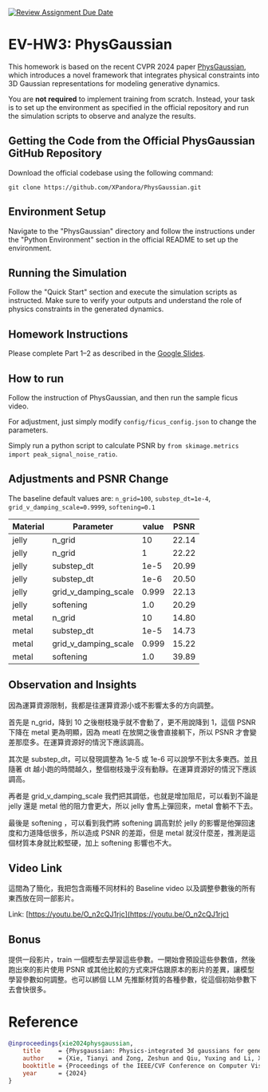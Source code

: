 [![Review Assignment Due Date](https://classroom.github.com/assets/deadline-readme-button-22041afd0340ce965d47ae6ef1cefeee28c7c493a6346c4f15d667ab976d596c.svg)](https://classroom.github.com/a/SdXSjEmH)
# EV-HW3: PhysGaussian

This homework is based on the recent CVPR 2024 paper [PhysGaussian](https://github.com/XPandora/PhysGaussian/tree/main), which introduces a novel framework that integrates physical constraints into 3D Gaussian representations for modeling generative dynamics.

You are **not required** to implement training from scratch. Instead, your task is to set up the environment as specified in the official repository and run the simulation scripts to observe and analyze the results.


## Getting the Code from the Official PhysGaussian GitHub Repository
Download the official codebase using the following command:
```
git clone https://github.com/XPandora/PhysGaussian.git
```


## Environment Setup
Navigate to the "PhysGaussian" directory and follow the instructions under the "Python Environment" section in the official README to set up the environment.


## Running the Simulation
Follow the "Quick Start" section and execute the simulation scripts as instructed. Make sure to verify your outputs and understand the role of physics constraints in the generated dynamics.


## Homework Instructions
Please complete Part 1–2 as described in the [Google Slides](https://docs.google.com/presentation/d/13JcQC12pI8Wb9ZuaVV400HVZr9eUeZvf7gB7Le8FRV4/edit?usp=sharing).

## How to run

Follow the instruction of PhysGaussian, and then run the sample ficus video.

For adjustment, just simply modify `config/ficus_config.json` to change the parameters.

Simply run a python script to calculate PSNR by `from skimage.metrics import peak_signal_noise_ratio`.

## Adjustments and PSNR Change

The baseline default values are: `n_grid=100`, `substep_dt=1e-4`, `grid_v_damping_scale=0.9999`, `softening=0.1`

| Material |      Parameter      | value | PSNR  |
|----------|---------------------|-------|-------|
|  jelly   |        n_grid       |   10  | 22.14 |
|  jelly   |        n_grid       |   1   | 22.22 |
|  jelly   |      substep_dt     | 1e-5  | 20.99 |
|  jelly   |      substep_dt     | 1e-6  | 20.50 |
|  jelly   |grid_v_damping_scale | 0.999 | 22.13 |
|  jelly   |      softening      | 1.0   | 20.29 |
|  metal   |        n_grid       |   10  | 14.80 |
|  metal   |      substep_dt     | 1e-5  | 14.73 |
|  metal   |grid_v_damping_scale | 0.999 | 15.22 |
|  metal   |      softening      | 1.0   | 39.89 |

## Observation and Insights

因為運算資源限制，我都是往運算資源小或不影響太多的方向調整。

首先是 n_grid，降到 10 之後樹枝幾乎就不會動了，更不用說降到 1，這個 PSNR 下降在 metal 更為明顯，因為 meatl 在放開之後會直接躺下，所以 PSNR 才會變差那麼多。在運算資源好的情況下應該調高。

其次是 substep_dt，可以發現調整為 1e-5 或 1e-6 可以說學不到太多東西。並且隨著 dt 越小跑的時間越久，整個樹枝幾乎沒有動靜。在運算資源好的情況下應該調高。

再者是 grid_v_damping_scale 我們把其調低，也就是增加阻尼，可以看到不論是 jelly 還是 metal 他的阻力會更大，所以 jelly 會馬上彈回來，metal 會躺不下去。

最後是 softening ，可以看到我們將 softening 調高對於 jelly 的影響是他彈回速度和力道降低很多，所以造成 PSNR 的差距，但是 metal 就沒什麼差，推測是這個材質本身就比較堅硬，加上 softening 影響也不大。

## Video Link

這間為了簡化，我把包含兩種不同材料的 Baseline video 以及調整參數後的所有東西放在同一部影片。

Link: [https://youtu.be/O_n2cQJ1rjc](https://youtu.be/O_n2cQJ1rjc)

## Bonus

提供一段影片，train 一個模型去學習這些參數。一開始會預設這些參數值，然後跑出來的影片使用 PSNR 或其他比較的方式來評估跟原本的影片的差異，讓模型學習參數如何調整。也可以綁個 LLM 先推斷材質的各種參數，從這個初始參數下去會快很多。

# Reference
```bibtex
@inproceedings{xie2024physgaussian,
    title     = {Physgaussian: Physics-integrated 3d gaussians for generative dynamics},
    author    = {Xie, Tianyi and Zong, Zeshun and Qiu, Yuxing and Li, Xuan and Feng, Yutao and Yang, Yin and Jiang, Chenfanfu},
    booktitle = {Proceedings of the IEEE/CVF Conference on Computer Vision and Pattern Recognition},
    year      = {2024}
}
```
